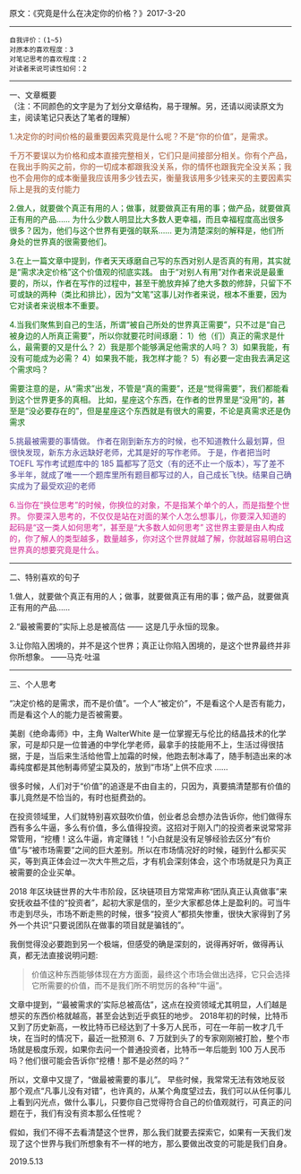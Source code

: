 原文：《究竟是什么在决定你的价格？》2017-3-20  

<hr>

```  
自我评价：(1~5)  
对原本的喜欢程度：3  
对笔记思考的喜欢程度：2  
对读者来说可读性如何：2  
``` 

<hr>

一、文章概要  
（注：不同颜色的文字是为了划分文章结构，易于理解。另，还请以阅读原文为主，阅读笔记只表达了笔者的理解）  

<font color=#A0522D>1.决定你的时间价格的最重要因素究竟是什么呢？不是“你的价值”，是需求。

千万不要误以为价格和成本直接完整相关，它们只是间接部分相关。你有个产品，在我出手购买之前，你的一切成本都跟我没关系，你的情怀也跟我完全没关系；我也不会用你的成本衡量我应该用多少钱去买，衡量我该用多少钱来买的主要因素实际上是我的支付能力 </font>

<font color=#006400>2.做人，就要做个真正有用的人；做事，就要做真正有用的事；做产品，就要做真正有用的产品……
为什么少数人明显比大多数人更幸福，而且幸福程度高出很多很多？因为，他们与这个世界有更强的联系…… 更为清楚深刻的解释是，他们所身处的世界真的很需要他们。

3.在上一篇文章中提到，作者天天琢磨自己写的东西对别人是否真的有用，其实就是“需求决定价格”这个价值观的彻底实践。
由于“对别人有用”对作者来说是最重要的，所以，作者在写作的过程中，甚至干脆放弃掉了绝大多数的修辞，只留下不可或缺的两种（类比和排比），因为“文笔”这事儿对作者来说，根本不重要，因为它对读者来说根本不重要。

4.当我们聚焦到自己的生活，所谓“被自己所处的世界真正需要”，只不过是“自己被身边的人所真正需要”，所以你就要花时间琢磨：
1）他（们）真正的需求是什么，最需要的又是什么？
2）我是那个能够满足他需求的人吗？
3）如果我能，有没有可能成为必需？
4）如果我不能，我怎样才能？
5）有必要一定由我去满足这个需求吗？

需要注意的是，从“需求”出发，不管是“真的需要”，还是“觉得需要”，我们都能看到这个世界更多的真相。
比如，星座这个东西，在作者的世界里是“没用”的，甚至是“没必要存在的”，但是星座这个东西就是有很大的需要，不论是真需求还是伪需求 </font>

<font color=#483D8B>5.挑最被需要的事情做。
作者在刚到新东方的时候，也不知道教什么最划算，但很快发现，新东方永远缺好老师，尤其是好的写作老师。
于是，作者把当时 TOEFL 写作考试题库中的 185 篇都写了范文（有的还不止一个版本），写了差不多半年，就成了唯一一个题库里所有题目都写过的人，自己成长飞快。结果自己确实成为了最受欢迎的老师 </font>

<font color=#D02090>6.当你在“换位思考”的时候，你换位的对象，不是指某个单个的人，而是指整个世界。
你要深入思考的，不仅仅是站在对面的某个人怎么想事儿，你要深入知道的起码是“这一类人如何思考”，甚至是“大多数人如何思考”
这世界主要是由人构成的，你了解人的类型越多，数量越多，你对这个世界就越了解，你就越容易明白这世界真的想要究竟是什么。 </font>

<hr>

二、特别喜欢的句子  

1.做人，就要做个真正有用的人；做事，就要做真正有用的事；做产品，就要做真正有用的产品……

2.“最被需要的”实际上总是被高估 —— 这是几乎永恒的现象。

3.让你陷入困境的，并不是这个世界；真正让你陷入困境的，是这个世界最终并非你所想象。 ——马克·吐温

<hr>

三、个人思考

“决定价格的是需求，而不是价值”。一个人“被定价”，不是看这个人是否有能力，而是看这个人的能力是否被需要。

美剧《绝命毒师》中，主角 WalterWhite 是一位掌握无与伦比的结晶技术的化学家，可是却只是一位普通的中学化学老师，最拿手的技能用不上，生活过得很拮据，于是，当后来生活给他雪上加霜的时候，他跑去制冰毒了，随手制造出来的冰毒纯度都是其他制毒师望尘莫及的，放到“市场”上供不应求 ……

很多时候，人们对于“价值”的追逐是不由自主的，只因为，真要搞清楚那有价值的事儿竟然是不恰当的，有时也挺费劲的。

在投资领域里，人们就特别喜欢鼓吹价值，创业者总会想办法告诉你，他们做得东西有多么牛逼，多么有价值，多么值得投资。这招对于刚入门的投资者来说常常非常管用，“挖槽！这么牛逼，肯定赚钱！”小白就是没有足够经验去区分“有价值”与“被市场需要”之间的巨大差别。所以在市场情况好的时候，碰到什么都买买买，等到真正体会过一次大牛熊之后，才有机会深刻体会，这个市场就是只为真正被需要的企业买单。

2018 年区块链世界的大牛市阶段，区块链项目方常常声称“团队真正认真做事”来安抚收益不佳的“投资者”，起初大家是信的，至少大家都总体上是盈利的。可当牛市走到尽头，市场不断走熊的时候，很多“投资人”都损失惨重，很快大家得到了另外一个共识“只要说团队在做事的项目就是骗钱的”。

我倒觉得没必要跑到另一个极端，但感受的确是深刻的，说得再好听，做得再认真，都无法直接说明问题:

> 价值这种东西能够体现在方方面面，最终这个市场会做出选择，它只会选择它所需要的价值，而不是我们所不明觉厉的各种“牛逼”。

文章中提到，“‘最被需求的’实际总被高估”，这点在投资领域尤其明显，人们越是想买的东西价格就越高，甚至会达到近乎疯狂的地步。
2018年初的时候，比特币又到了历史新高，一枚比特币已经达到了十多万人民币，可在一年前一枚才几千块，在当时的情况下，最近一批预测 6、7 万就到头了的专家刚刚被打脸，整个市场就是极度乐观，如果你去问一个普通投资者，比特币一年后能到 100 万人民币吗？他们很可能会告诉你“挖槽！那不是必然的吗？”

所以，文章中又提了，“做最被需要的事儿”。
早些时候，我常常无法有效地反驳那个观点“凡事儿没有对错”，也许真的，从某个角度望过去，我们可以从任何事儿上看到闪光点，做什么事儿，只要你自己觉得符合自己的价值观就行，可真正的问题在于，我们有没有资本那么任性呢？

假如，我们不得不去看清楚这个世界，那么我们就要去探索它，如果有一天我们发现了这个世界与我们所想象有不一样的地方，那么要做出改变的可能是我们自身。

2019.5.13
